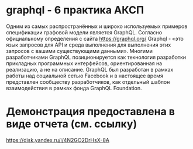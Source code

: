 # graphql - 6 практика АКСП
Одним из самых распространённых и широко используемых примеров спецификации графовой модели является GraphQL. 
Согласно официальному определения с сайта https://graphql.org/ Graphql - «это язык запросов для API и среда выполнения для выполнения этих запросов с вашими существующими данными».
Многими разработчиками GraphQL позиционируется как технология разработки прикладных программных интерфейсов, ориентированная на реализацию, а не на описание.
GraphQL был разработан в рамках работы над социальной сетью Facebook и в настоящее время представлен сообществу разработчиков, как отдельный шаблон взаимодействия в рамках фонда GraphQL Foundation.

# Демонстрация предоставлена в виде отчета (см. ссылку)
https://disk.yandex.ru/i/4N2GO2DrHsX-8A
